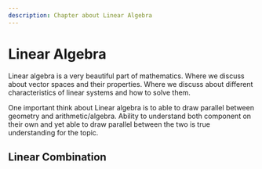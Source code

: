 ```yaml
---
description: Chapter about Linear Algebra
---
```


# Linear Algebra

Linear algebra is a very beautiful part of mathematics. Where we discuss about vector spaces and their properties. Where we discuss about different characteristics of linear systems and how to solve them. 

One important think about Linear algebra is to able to draw parallel between geometry and arithmetic/algebra. Ability to understand both component on their own and yet able to draw parallel between the two is true understanding for the topic. 

## Linear Combination



